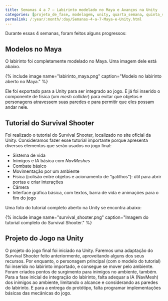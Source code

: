 ```yaml
---
title: Semanas 4 a 7 – Labirinto modelado no Maya e Avanços na Unity
categories: [projeto_de_fase, modelagem, unity, quarta_semana, quinta_semana, sexta_semana, setima_semana]
permalink: /:year/:month/:day/Semanas-4-a-7-Maya-e-Unity.html
---
```


Durante essas 4 semanas, foram feitos alguns progressos:

## Modelos no Maya

O labirinto foi completamente modelado no Maya. Uma imagem dele está abaixo.

{% include image name="labirinto_maya.png" caption="Modelo no labirinto aberto no Maya." %}

Ele foi exportado para a Unity para ser integrado ao jogo. E já foi inserido o componente de física (um *mesh collider*) para evitar que objetos e personagens atravessem suas paredes e para permitir que eles possam andar nele.



## Tutorial do Survival Shooter
Foi realizado o tutorial do Survival Shooter, localizado no site oficial da Unity. Consideramos fazer esse tutorial importante porque apresenta diversos elementos que serão usados no jogo final:
- Sistema de vida
- Inimigos e IA básica com *NavMeshes*
- Combate básico
- Movimentação por um ambiente
- Física (colisão entre objetos e acionamento de “gatilhos”): útil para abrir portas e criar interações
- Câmera
- Interface gráfica básica, com textos, barra de vida e animações para o fim do jogo

Uma foto do tutorial completo aberto na Unity se encontra abaixo:

{% include image name="survival_shooter.png" caption="Imagem do tutorial completo do Survival Shooter." %}

## Projeto do Jogo na Unity
O projeto do jogo final foi iniciado na Unity. Faremos uma adaptação do Survival Shooter feito anteriormente, aproveitando alguns dos seus recursos. Por enquanto, o personagem principal (com o modelo do tutorial) foi inserido no labirinto importado, e consegue se mover pelo ambiente. Foram criados pontos de surgimento para inimigos no ambiente, também. Para a fase inicial de integração do labirinto, falta adequar a IA (NavMesh) dos inimigos ao ambiente, limitando o alcance e considerando as paredes do labirinto. E para a entrega do protótipo, falta programar implementações básicas das mecânicas do jogo.

